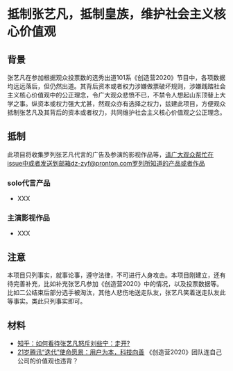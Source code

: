 # 抵制张艺凡，抵制皇族，维护社会主义核心价值观
## 背景
张艺凡在参加根据观众投票数的选秀出道101系《创造营2020》节目中，各项数据均远远落后，但仍然出道。其背后资本或者权力涉嫌做票破坏规则，涉嫌践踏社会主义核心价值观中的公正理念，令广大观众悲愤不已，不禁令人想起山东顶替上大学之事。纵资本或权力强大尤甚，然观众亦有选择之权力，兹建此项目，方便观众抵制张艺凡及其背后的资本或者权力，共同维护社会主义核心价值观之公正理念。
## 抵制
此项目将收集罗列张艺凡代言的广告及参演的影视作品等，请广大观众帮忙在issue中或者发送到邮箱dz-zyf@pronton.com罗列所知道的产品或者作品
### solo代言产品
* XXX
### 主演影视作品
* XXX
## 注意
本项目只列事实，就事论事，遵守法律，不可进行人身攻击。本项目刚建立，还有待完善补充，比如补充张艺凡参加《创造营2020》中的情况，以及投票数据等。比如二公结束后部分选手被淘汰，其他人悲伤地送走队友，张艺凡笑着送走队友此等事实。类此只列事实即可。

## 材料
* [知乎：如何看待张艺凡怒斥刘些宁：走开?](https://www.zhihu.com/question/401637340)
* [21岁腾讯“迭代”使命愿景：用户为本，科技向善](https://new.qq.com/omn/TEC20191/TEC2019111100701400.html) 《创造营2020》团队连自己公司的价值观也违背？

